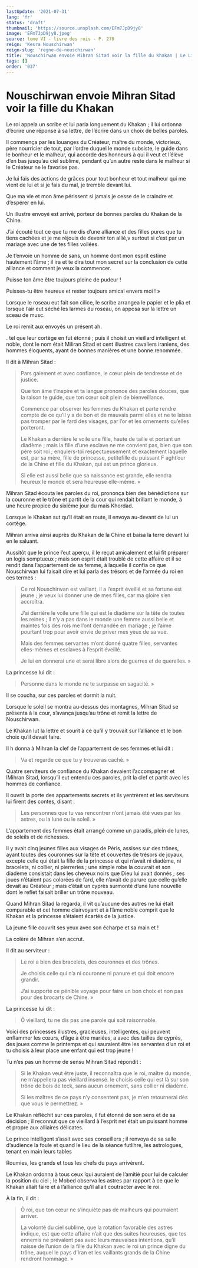 ```yaml
---
lastUpdate: '2021-07-31'
lang: 'fr'
status: 'draft'
thumbnail: 'https://source.unsplash.com/EFm7JpD9jy8'
image: 'EFm7JpD9jy8.jpeg'
source: tome VI - livre des rois - P. 270
reign: 'Kesra Nouschirwan'
reign-slug: 'regne-de-nouschirwan'
title: 'Nouschirwan envoie Mihran Sitad voir la fille du Khakan | Le Livre des Rois | Shâhnâmeh'
tags: []
order: '037'
---
```


<!-- LTeX: language=fr -->

# Nouschirwan envoie Mihran Sitad voir la fille du Khakan

Le roi appela un scribe et lui parla longuement du Khakan ; il lui ordonna d’écrire une réponse à sa lettre, de l’écrire dans un choix de belles paroles.

Il commença par les louanges du Créateur, maître du monde, victorieux, père nourricier de tout, par l’ordre duquel le monde subsiste, le guide dans le bonheur et le malheur, qui accorde des honneurs à qui il veut et l’élève d’en bas jusqu’au ciel sublime, pendant qu’un autre reste dans le malheur si le Créateur ne le favorise pas.

Je lui fais des actions de grâces pour tout bonheur et tout malheur qui me vient de lui et si je fais du mal, je tremble devant lui.

Que ma vie et mon âme périssent si jamais je cesse de le craindre et d’espérer en lui.

Un illustre envoyé est arrivé, porteur de bonnes paroles du Khakan de la Chine.

J’ai écouté tout ce que tu me dis d’une alliance et des filles pures que tu tiens cachées et je me réjouis de devenir ton allié,v surtout si c’est par un mariage avec une de tes filles voilées.

Je t’envoie un homme de sans, un homme dont mon esprit estime hautement l’âme ; il ira et te dira tout mon secret sur la conclusion de cette alliance et comment je veux la commencer.

Puisse ton âme être toujours pleine de pudeur !

Puisses-tu être heureux et rester toujours amical envers moi ! »

Lorsque le roseau eut fait son cilice, le scribe arrangea le papier et le plia et lorsque l’air eut séché les larmes du roseau, on apposa sur la lettre un sceau de musc.

Le roi remit aux envoyés un présent ah.

. tel que leur cortège en fut étonné ; puis il choisit un vieillard intelligent et noble, dont le nom était Miliran Sitad et cent illustres cavaliers iraniens, des hommes éloquents, ayant de bonnes manières et une bonne renommée.

Il dit à Mihran Sitad :

> Pars gaiement et avec confiance, le cœur plein de tendresse et de justice.
>
> Que ton âme t’inspire et ta langue prononce des paroles douces, que la raison te guide, que ton cœur soit plein de bienveillance.
>
> Commence par observer les femmes du Khakan et parte rendre compte de ce qu’il y a de bon et de mauvais parmi elles et ne te laisse pas tromper par le fard des visages, par l’or et les ornements qu’elles porteront.
>
> Le Khakan a derrière le voile une fille, haute de taille et portant un diadème ; mais la fille d’une esclave ne me convient pas, bien que son père soit roi ; enquiers-toi respectueusement et exactement laquelle est, par sa mère, fille de princesse, petitefille du puissant F aght’our de la Chine et fille du Khakan, qui est un prince glorieux.
>
> Si elle est aussi belle que sa naissance est grande, elle rendra heureux le monde et sera heureuse elle-même. »

Mihran Sitad écouta les paroles du roi, prononça bien des bénédictions sur la couronne et le trône et partit de la cour qui rendait brillant le monde, à une heure propice du sixième jour du mais Khordad.

Lorsque le Khakan sut qu’il était en route, il envoya au-devant de lui un cortège.

Mihran arriva ainsi auprès du Khakan de la Chine et baisa la terre devant lui en le saluant.

Aussitôt que le prince l’eut aperçu, il le reçut amicalement et lui fit préparer un logis somptueux ; mais son esprit était troublé de cette affaire et il se rendit dans l’appartement de sa femme, à laquelle il confia ce que Nouschirwan lui faisait dire et lui parla des trésors et de l’armée du roi en ces termes :

> Ce roi Nouschirwan est vaillant, il a l’esprit éveillé et sa fortune est jeune ; je veux lui donner une de mes filles, car ma gloire s’en accroîtra.
>
> J’ai derrière le voile une fille qui est le diadème sur la tête de toutes les reines ; il n’y a pas dans le monde une femme aussi belle et maintes fois des rois me l’ont demandée en mariage ; je l’aime pourtant trop pour avoir envie de priver mes yeux de sa vue.
>
> Mais des femmes servantes m’ont donné quatre filles, servantes elles-mêmes et esclaves à l’esprit éveillé.
>
> Je lui en donnerai une et serai libre alors de guerres et de querelles. »

La princesse lui dit :

> Personne dans le monde ne te surpasse en sagacité. »

Il se coucha, sur ces paroles et dormit la nuit.

Lorsque le soleil se montra au-dessus des montagnes, Mihran Sitad se présenta à la cour, s’avança jusqu’au trône et remit la lettre de Nouschirwan.

Le Khakan lut la lettre et sourit à ce qu’il y trouvait sur l’alliance et le bon choix qu’il devait faire.

Il h donna à Mihran la clef de l’appartement de ses femmes et lui dit :

> Va et regarde ce que tu y trouveras caché. »

Quatre serviteurs de confiance du Khakan devaient l’accompagner et lMihran Sitad, lorsqu’il eut entendu ces paroles, prit la clef et partit avec les hommes de confiance.

Il ouvrit la porte des appartements secrets et ils yentrèrent et les serviteurs lui firent des contes, disant :

> Les personnes que tu vas rencontrer n’ont jamais été vues par les astres, ou la lune ou le soleil. »

L’appartement des femmes était arrangé comme un paradis, plein de lunes, de soleils et de richesses.

Il y avait cinq jeunes filles aux visages de Péris, assises sur des trônes, ayant toutes des couronnes sur la tête et couvertes de trésors de joyaux, excepte celle qui était la fille de la princesse et qui n’avait ni diadème, ni bracelets, ni collier, ni pierreries ; une simple robe la couvrait et son diadème consistait dans les cheveux noirs que Dieu lui avait donnés ; ses joues n’étaient pas colorées de fard, elle n’avait de parure que celle qu’elle devait au Créateur ; mais c’était un cyprès surmonté d’une lune nouvelle dont le reflet faisait briller un trône nouveau.

Quand Mihran Sitad la regarda, il vit qu’aucune des autres ne lui était comparable et cet homme clairvoyant et à l’âme noble comprit que le Khakan et la princesse s’étaient écartés de la justice.

La jeune fille couvrit ses yeux avec son écharpe et sa main et !

La colère de Mihran s’en accrut.

Il dit au serviteur :

> Le roi a bien des bracelets, des couronnes et des trônes.
>
> Je choisis celle qui n’a ni couronne ni panure et qui doit encore grandir.
>
> J’ai supporté ce pénible voyage pour faire un bon choix et non pas pour des brocarts de Chine. »

La princesse lui dit :

> Ô vieillard, tu ne dis pas une parole qui soit raisonnable.

Voici des princesses illustres, gracieuses, intelligentes, qui peuvent enflammer les cœurs, d’âge à être mariées, a avec des tailles de cyprès, des joues comme le printemps et qui sauraient être les servantes d’un roi et tu choisis à leur place une enfant qui est trop jeune !

Tu n’es pas un homme de sensu Mihran Sitad répondit :

> Si le Khakan veut être juste, il reconnaîtra que le roi, maître du monde, ne m’appellera pas vieillard insensé. le choisis celle qui est là sur son trône de bois de teck, sans aucun ornement, sans collier ni diadème.
>
> Si les maîtres de ce pays n’y consentent pas, je m’en retournerai dès que vous le permettrez. »

Le Khakan réfléchit sur ces paroles, il fut étonné de son sens et de sa décision ; il reconnut que ce vieillard à l’esprit net était un puissant homme et propre aux alliaires délicates.

Le prince intelligent s’assit avec ses conseillers ; il renvoya de sa salle d’audience la foule et quand le lieu de la séance futlihre, les astrologues, tenant en main leurs tables

Roumies, les grands et tous les chefs du pays arrivèrent.

Le Khakan ordonna à tous ceux ’qui auraient de l’amitié pour lui de calculer la position du ciel ; le Mobed observa les astres par rapport à ce que le Khakan allait faire et à l’alliance qu’il allait coutracter avec le roi.

À la fin, il dit :

> Ô roi, que ton cœur ne s’inquiète pas de malheurs qui pourraient arriver.
>
> La volonté du ciel sublime, que la rotation favorable des astres indique, est que cette affaire n’ait que des suites heureuses, que tes ennemis ne prévalent pas avec leurs mauvaises intentions, qu’il naisse de l’union de la fille du Khakan avec le roi un prince digne du trône, auquel le pays d’Iran et les vaillants grands de la Chine rendront hommage. »
